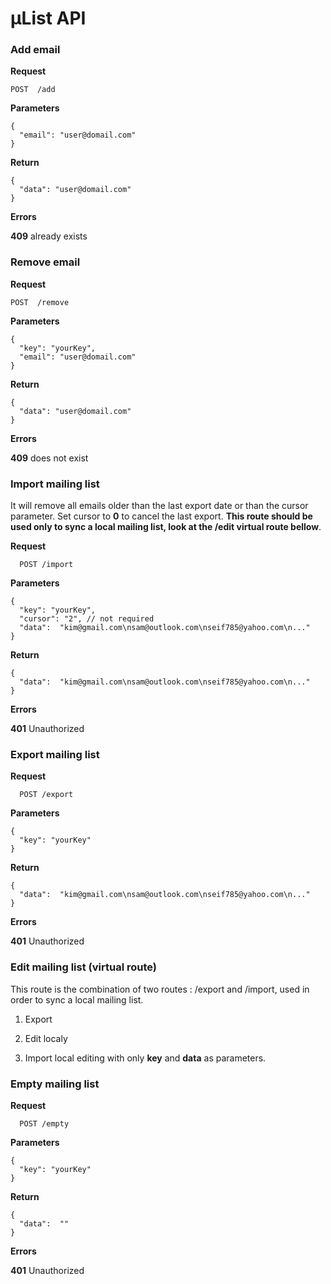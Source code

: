 # µList API

### Add email

**Request**

    POST  /add

**Parameters**

    {
      "email": "user@domail.com"
    }

**Return**

    {
      "data": "user@domail.com"
    }


**Errors**

**409** already exists


### Remove email

**Request**

    POST  /remove

**Parameters**

    {
      "key": "yourKey",
      "email": "user@domail.com"
    }

**Return**

    {
      "data": "user@domail.com"
    }


**Errors**

**409** does not exist


### Import mailing list

It will remove all emails older than the last export date or than the cursor parameter. Set cursor to **0** to cancel the last export. **This route should be used only to sync a local mailing list, look at the /edit virtual route bellow**. 

**Request**

      POST /import

**Parameters**

    {
      "key": "yourKey",
      "cursor": "2", // not required
      "data":  "kim@gmail.com\nsam@outlook.com\nseif785@yahoo.com\n..."
    }

**Return**

    {
      "data":  "kim@gmail.com\nsam@outlook.com\nseif785@yahoo.com\n..."
    }

**Errors**

**401** Unauthorized


### Export mailing list

**Request**

      POST /export

**Parameters**

    {
      "key": "yourKey"
    }

**Return**

    {
      "data":  "kim@gmail.com\nsam@outlook.com\nseif785@yahoo.com\n..."
    }

**Errors**

**401** Unauthorized


### Edit mailing list (virtual route)

This route is the combination of two routes : /export and /import, used in order to sync a local mailing list.

1) Export

2) Edit localy

3) Import local editing with only **key** and **data** as parameters.


### Empty mailing list

**Request**

      POST /empty

**Parameters**

    {
      "key": "yourKey"
    }

**Return**

    {
      "data":  ""
    }

**Errors**

**401** Unauthorized
